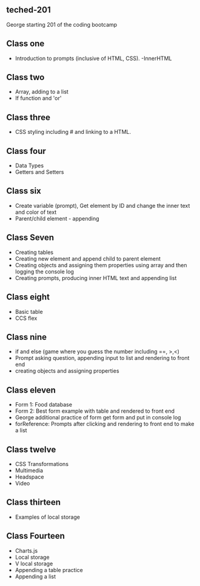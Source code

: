 ## teched-201
George starting 201 of the coding bootcamp


## Class one 
- Introduction to prompts (inclusive of HTML, CSS).
-InnerHTML 

## Class two
- Array, adding to a list 
- If function and 'or'

## Class three
- CSS styling including # and linking to a HTML.

## Class four 
- Data Types
- Getters and Setters

## Class six
- Create variable (prompt), Get element by ID and change the inner text and color of text
- Parent/child element - appending

## Class Seven
- Creating tables 
- Creating new element and append child to parent element
- Creating objects and assigning them properties using array and then logging the console log
- Creating prompts, producing inner HTML text and appending list

## Class eight 
- Basic table
- CCS flex

## Class nine 
- if and else (game where you guess the number including ==, >,<)
- Prompt asking question, appending input to list and rendering to front end
- creating objects and assigning properties 

## Class eleven 
- Form 1: Food database
- Form 2: Best form example with table and rendered to front end
- George additional practice of form get form and put in console log
- forReference: Prompts after clicking and rendering to front end to make a list

## Class twelve
- CSS Transformations
- Multimedia 
- Headspace
- Video

## Class thirteen
- Examples of local storage

## Class Fourteen
- Charts.js
- Local storage 
- V local storage
- Appending a table practice 
- Appending a list


